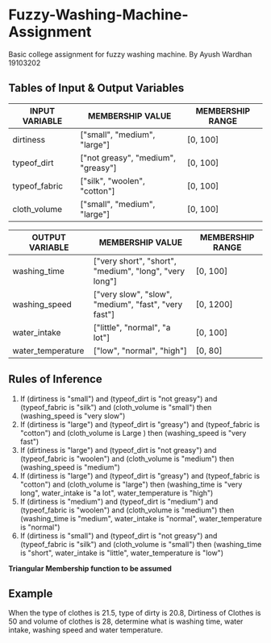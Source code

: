 # Fuzzy-Washing-Machine-Assignment
Basic college assignment for fuzzy washing machine.
By Ayush Wardhan 19103202

## Tables of Input & Output Variables

INPUT VARIABLE |  MEMBERSHIP VALUE |  MEMBERSHIP RANGE
---- | ---- | ----
dirtiness | ["small", "medium", "large"] | [0, 100]
typeof_dirt | ["not greasy", "medium", "greasy"] | [0, 100]
typeof_fabric | ["silk", "woolen", "cotton"] | [0, 100]
cloth_volume | ["small", "medium", "large"] | [0, 100]

OUTPUT VARIABLE |  MEMBERSHIP VALUE |  MEMBERSHIP RANGE
---- | ---- | ----
washing_time | ["very short", "short", "medium", "long", "very long"] | [0, 100]
washing_speed | ["very slow", "slow", "medium", "fast", "very fast"] | [0, 1200]
water_intake | ["little", "normal", "a lot"] | [0, 100]
water_temperature | ["low", "normal", "high"] | [0, 80]

## Rules of Inference

1. If (dirtiness is "small") and (typeof_dirt is "not greasy") and (typeof_fabric is "silk") and (cloth_volume is "small") then (washing_speed is "very slow")
2. If (dirtiness is "large") and (typeof_dirt is "greasy") and (typeof_fabric is "cotton") and (cloth_volume is Large ) then (washing_speed is "very fast")
3. If (dirtiness is "large") and (typeof_dirt is "not greasy") and (typeof_fabric is "woolen") and
(cloth_volume is "medium") then (washing_speed is "medium")
3. If (dirtiness is "large") and (typeof_dirt is "greasy") and (typeof_fabric is "cotton") and (cloth_volume is "large") then (washing_time is "very long", water_intake is "a lot", water_temperature is "high")
4. If (dirtiness is "medium") and (typeof_dirt is "medium") and (typeof_fabric is "woolen") and (cloth_volume is "medium") then (washing_time is "medium", water_intake is "normal", water_temperature is "normal")
5. If (dirtiness is "small") and (typeof_dirt is "not greasy") and (typeof_fabric is "silk") and (cloth_volume is "small") then (washing_time is "short", water_intake is "little", water_temperature is "low")

**Triangular Membership function to be assumed**

## Example

When the type of clothes is 21.5, type of dirty is 20.8, Dirtiness of Clothes is 50 and volume of clothes is 28, determine what is washing time, water intake, washing speed and water temperature.
